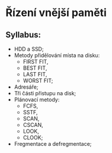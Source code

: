 # Řízení vnější paměti

## Syllabus:

- HDD a SSD;
- Metody přidělování místa na disku:
    - FIRST FIT,
    - BEST FIT,
    - LAST FIT,
    - WORST FIT;
- Adresáře;
- Tři části přistupu na disk;
- Plánovací metody:
    - FCFS,
    - SSTF,
    - SCAN,
    - CSCAN,
    - LOOK,
    - CLOOK;
- Fregmentace a defregmentace;